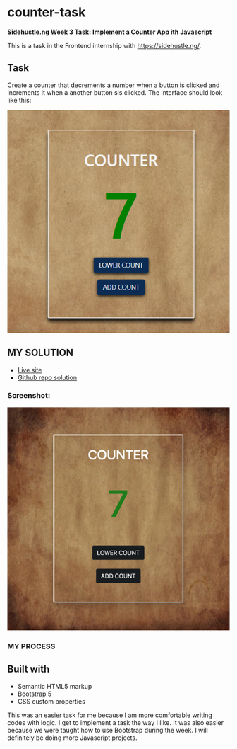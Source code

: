 # counter-task
**Sidehustle.ng Week 3 Task: Implement a Counter App ith Javascript**

This is a task in the Frontend internship with <https://sidehustle.ng/>.

## Task
Create a counter that decrements a number when a button is clicked and increments it when a another button sis clicked.
The interface should look like this:

![project interface](images/counter-javascript-project.png)

## **MY SOLUTION**
- [Live site](https://counter-task-lateefat.netlify.app/)
- [Github repo solution](https://github.com/Lateefat/counter-task) 


### Screenshot:
![screenshot](images/solution-interface.jpg)

### MY PROCESS

## Built with
- Semantic HTML5 markup
- Bootstrap 5
- CSS custom properties

This was an easier task for me because I am more comfortable writing codes with logic. I get to implement a task the way I like.
It was also easier because we were taught how to use Bootstrap during the week. 
I will definitely be doing more Javascript projects.


